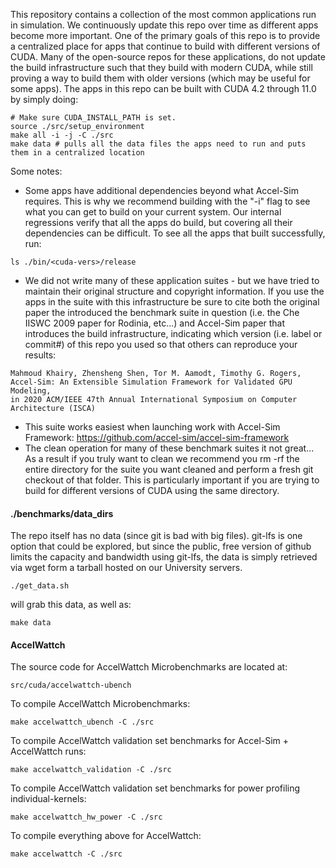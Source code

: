 


This repository contains a collection of the most common applications run in simulation. We continuously update this repo over time as different apps become more important.
One of the primary goals of this repo is to provide a centralized place for apps that continue to build with different versions of CUDA.
Many of the open-source repos for these applications, do not update the build infrastructure such that they build with modern CUDA, while still
proving a way to build them with older versions (which may be useful for some apps).
The apps in this repo can be built with CUDA 4.2 through 11.0 by simply doing:
```
# Make sure CUDA_INSTALL_PATH is set.
source ./src/setup_environment
make all -i -j -C ./src
make data # pulls all the data files the apps need to run and puts them in a centralized location
```

Some notes:
- Some apps have additional dependencies beyond what Accel-Sim requires. This is why we recommend building with the "-i" flag to see what you can get to build on your current system. Our internal regressions verify that all the apps do build, but covering all their dependencies can be difficult.
To see all the apps that built successfully, run:
```
ls ./bin/<cuda-vers>/release
```
- We did not write many of these application suites - but we have tried to maintain their original structure
and copyright information. If you use the apps in the suite with this infrastructure be sure to cite both
the original paper the introduced the benchmark suite in question (i.e. the Che IISWC 2009 paper for Rodinia, etc...)
and Accel-Sim paper that introduces the build infrastructure, indicating which version (i.e. label or commit#)
of this repo you used so that others can reproduce your results:
```
Mahmoud Khairy, Zhensheng Shen, Tor M. Aamodt, Timothy G. Rogers,
Accel-Sim: An Extensible Simulation Framework for Validated GPU Modeling,
in 2020 ACM/IEEE 47th Annual International Symposium on Computer Architecture (ISCA)
```
- This suite works easiest when launching work with Accel-Sim Framework: https://github.com/accel-sim/accel-sim-framework
- The clean operation for many of these benchmark suites it not great... As a result if you truly want to clean we recommend you rm -rf the entire directory for the suite you want cleaned and perform a fresh git checkout of that folder. This is particularly important if you are trying to build for different versions of CUDA using the same directory.

#### ./benchmarks/data_dirs

The repo itself has no data (since git is bad with big files).
git-lfs is one option that could be explored, but since the public, free version of github limits the
capacity and bandwidth using git-lfs, the data is simply retrieved via wget form a tarball hosted on our University servers.
```
./get_data.sh
```
will grab this data, as well as:
```
make data
```

#### AccelWattch

The source code for AccelWattch Microbenchmarks are located at: 
```
src/cuda/accelwattch-ubench
```

To compile AccelWattch Microbenchmarks: 
```
make accelwattch_ubench -C ./src
```
To compile AccelWattch validation set benchmarks for Accel-Sim + AccelWattch runs:
```
make accelwattch_validation -C ./src
```
To compile AccelWattch validation set benchmarks for power profiling individual-kernels:
```
make accelwattch_hw_power -C ./src
```
To compile everything above for AccelWattch:
```
make accelwattch -C ./src
```
